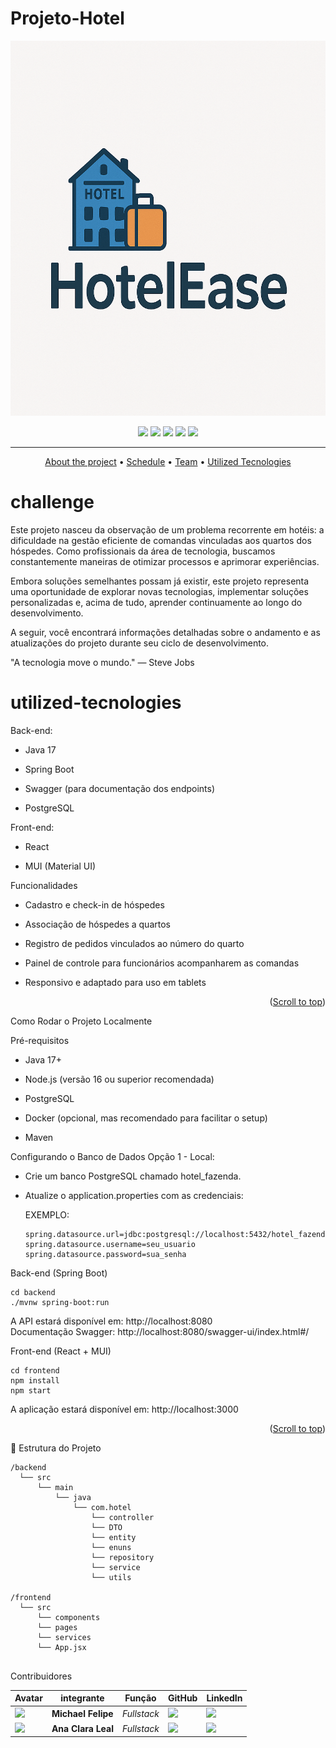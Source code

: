 # Projeto-Hotel

<img src="./documentation/Imagens/hotelesase.png" width="1050" height="600" alt="HotelEase">


<p align="center"> 
      <a>
            <img src="https://img.shields.io/badge/Backend Language%3A-Java-red"/>
      </a>
      <a>
            <img src="https://img.shields.io/badge/Banco%3A-Postgres-yellow"/>
      </a>
      <a>
            <img src="https://img.shields.io/badge/Frontend%3A-React.JS-blue"/>
      </a>
      <a>
            <img src="https://img.shields.io/badge/Framework%3A-SpringBoot-green"/>
      </a>
      <a>
            <img src="https://img.shields.io/badge/ProjetoPessoal%3A-Portifolio-orange"/>
      </a>
</p>

<hr>

<p align="center">
      <a href="#challenge">About the project</a> •
      <a href="#schedule">Schedule</a> •
      <a href="#team">Team</a> •
      <a href="#utilized-tecnologies">Utilized Tecnologies</a>
</p>

# challenge


Este projeto nasceu da observação de um problema recorrente em hotéis: a dificuldade na gestão eficiente de comandas vinculadas aos quartos dos hóspedes. Como profissionais da área de tecnologia, buscamos constantemente maneiras de otimizar processos e aprimorar experiências.​

Embora soluções semelhantes possam já existir, este projeto representa uma oportunidade de explorar novas tecnologias, implementar soluções personalizadas e, acima de tudo, aprender continuamente ao longo do desenvolvimento.​

A seguir, você encontrará informações detalhadas sobre o andamento e as atualizações do projeto durante seu ciclo de desenvolvimento.​

"A tecnologia move o mundo." — Steve Jobs​


# utilized-tecnologies
Back-end:

* Java 17

* Spring Boot

* Swagger (para documentação dos endpoints)

* PostgreSQL

Front-end:

* React

 * MUI (Material UI)

 Funcionalidades

* Cadastro e check-in de hóspedes

* Associação de hóspedes a quartos

* Registro de pedidos vinculados ao número do quarto

* Painel de controle para funcionários acompanharem as comandas

* Responsivo e adaptado para uso em tablets


<p align="right">(<a href="#top">Scroll to top</a>)</p>


Como Rodar o Projeto Localmente

Pré-requisitos

* Java 17+

* Node.js (versão 16 ou superior recomendada)

* PostgreSQL

* Docker (opcional, mas recomendado para facilitar o setup)

* Maven

Configurando o Banco de Dados
Opção 1 - Local:

* Crie um banco PostgreSQL chamado hotel_fazenda.

* Atualize o application.properties com as credenciais:

  EXEMPLO:

  ```
  spring.datasource.url=jdbc:postgresql://localhost:5432/hotel_fazenda
  spring.datasource.username=seu_usuario
  spring.datasource.password=sua_senha

  ```
Back-end (Spring Boot)
 
  ```
  cd backend
  ./mvnw spring-boot:run
  ```

A API estará disponível em: http://localhost:8080 <br>
Documentação Swagger: http://localhost:8080/swagger-ui/index.html#/  <br>
  
Front-end (React + MUI)

```
cd frontend
npm install
npm start

```

A aplicação estará disponível em: http://localhost:3000


<p align="right">(<a href="#top">Scroll to top</a>)</p>


📁 Estrutura do Projeto

```
/backend
  └── src
      └── main
          └── java
              └── com.hotel
                  └── controller
                  └── DTO
                  └── entity
                  └── enuns
                  └── repository
                  └── service
                  └── utils
            
/frontend
  └── src
      └── components
      └── pages
      └── services
      └── App.jsx


```

Contribuidores

| Avatar            							| integrante         | Função           		| GitHub                                                      | LinkedIn                                              |
| -------------------------------------------- | ---------------- | ---------------- | -------------------------------------------------------------- | ----------------------------------------------------- |
| <img src = "Documentation/Team/Michael.jpeg" width="60" >|__Michael Felipe__| *Fullstack* | [![](https://bit.ly/3f9Xo0P)](https://github.com/Michaelfss/Michaelfss) | [![](https://bit.ly/2P1ZogM)](https://www.linkedin.com/in/michael-felipe-573b64167) |
| <img src = "Documentation/Team/Ana Clara.jpeg" width="60" >|__Ana Clara Leal__| *Fullstack* | [![](https://bit.ly/3f9Xo0P)](https://github.com/heyanaleal)      | [![](https://bit.ly/2P1ZogM)](https://www.linkedin.com/in/ana-clara-oliveira-leal-723169220/) |





